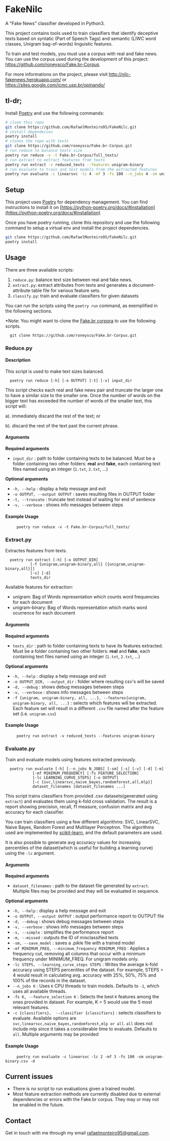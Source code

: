 # FakeNilc
A "Fake News" classifier developed in Python3.

This project contains tools used to train classifiers that identify deceptive texts based on syntatic (Part of Speech Tags) and semantic (LIWC word classes, Unigram bag-of-words) linguistic features.

To train and test models, you must use a corpus with real and fake news. You can use the corpus used during the development of this project: https://github.com/roneysco/Fake.br-Corpus.

For more informations on the project, please visit http://nilc-fakenews.herokuapp.com/ or https://sites.google.com/icmc.usp.br/opinando/

## tl-dr;

Install [Poetry](https://python-poetry.org/) and use the following commands:

```Bash
# clone this repo
git clone https://github.com/RafaelMonteiro95/FakeNilc.git
# install dependecies
poetry install
# clones the repo with texts
git clone https://github.com/roneysco/Fake.br-Corpus.git
# run reduce to balance texts size
poetry run reduce -v -t Fake.br-Corpus/full_texts/
# run extract to extract features from texts
poetry run extract -v reduced_texts --features unigram-binary
# run evaluate to train and test models from the extracted features
poetry run evaluate -c linearsvc -lc 4 -mf 3 -fs 100 --n_jobs 4 -sm unigram-binary.csv -d
```


## Setup

This project uses [Poetry](https://python-poetry.org/) for dependency management. You can find instructions to install it on [https://python-poetry.org/docs/#installation](https://python-poetry.org/docs/#installation)

Once you have poetry running, clone this repository and use the following command to setup a virtual env and install the project dependencies.

```bash
git clone https://github.com/RafaelMonteiro95/FakeNilc.git
poetry install
```

## Usage

There are three available scripts:

1. `reduce.py`: balance text size between real and fake news.
2. `extract.py`: extract attributes from texts and generates a document-attribute table file for various feature sets.
3. `classify.py`: train and evaluate classifiers for given datasets

You can run the scripts using the `poetry run` command, as exemplified in the following sections.

*Note: You might want to clone the [Fake.br corpora](https://github.com/roneysco/Fake.br-Corpus.git) to use the following scripts.
      
      git clone https://github.com/roneysco/Fake.br-Corpus.git

### Reduce.py

#### Description

This script is used to make text sizes balanced. 

      poetry run reduce [-h] [-o OUTPUT] [-t] [-v] input_dir


This script checks each real and fake news pair and truncate the larger one to have a similar size to the smaller one. Once the number of words on the bigger text has exceeded the number of words of the smaller text, this script will:

a). immediately discard the rest of the text; or 

b). discard the rest of the text past the current phrase.

#### Arguments

**Required arguments**
 - `input_dir` : path to folder containing texts to be balanced. Must be a folder containing two other folders: **real** and **fake**, each containing text files named using an integer (`1.txt`, `2.txt`, ...)

 **Optional arguments**
 - `-h, --help` : display a help message and exit
 - `-o OUTPUT, --output OUTPUT` : saves resulting files in OUTPUT folder
 - `-t, --truncate` : truncate text instead of waiting for end of sentence
 - `-v, --verbose` : shows info messages between steps 

 #### Example Usage
 
         poetry run reduce -v -t Fake.br-Corpus/full_texts/

### Extract.py

Extractes features from texts.

      poetry run extract [-h] [-o OUTPUT_DIR]
               [-f {unigram,unigram-binary,all} [{unigram,unigram-binary,all}]]
               [-v] [-d]
               texts_dir

Available features for extraction:
- unigram: Bag of Words representation which counts word frequencies for each document
- unigram-binary: Bag of Words representation which marks word ocurrence for each document

#### Arguments

**Required arguments**
 - `texts_dir` : path to folder containing texts to have its features extracted. Must be a folder containing two other folders: **real** and **fake**, each containing text files named using an integer (`1.txt`, `2.txt`, ...)

 **Optional arguments**
 - `-h, --help` : display a help message and exit
 - `-o OUTPUT_DIR, --output_dir` : folder where resulting csv's will be saved
 - `-d, --debug` : shows debug messages between steps
 - `-v, --verbose` : shows info messages between steps 
 - `-f {unigram, unigram-binary, all, ...}, --features{unigram, unigram-binary, all, ...}` : selects which features will be extracted. Each feature set will result in a different `.csv` file named after the feature set (i.e. `unigram.csv`)

 #### Example Usage

         poetry run extract -v reduced_texts --features unigram-binary

### Evaluate.py

Train and evaluate models using features extracted previously.

      poetry run evaluate [-h] [--n_jobs N_JOBS] [-sm] [-s] [-v] [-d] [-m]
                [-mf MINIMUM_FREQUENCY] [-fs FEATURE_SELECTION]
                [-lc LEARNING_CURVE_STEPS] [-o OUTPUT]
                [-c {svc,linearsvc,naive_bayes,randomforest,all,mlp}]
                dataset_filenames [dataset_filenames ...]

This script trains classifiers from provided .csv datasets(generated using `extract`) and evaluates them using k-fold cross validation. The result is a report showing precision, recall, f1 measure, confusion matrix and avg accuracy for each classifier.

You can train classifiers using a few different algorithms: SVC, LinearSVC, Naive Bayes, Random Forest and Multilayer Perceptron. The algorithms used are implemented by [scikit-learn](https://scikit-learn.org/stable/index.html), and the default parameters are used.

It is also possible to generate avg accuracy values for increasing percentiles of the dataset(which is useful for building a learning curve) using the `-lc` argument.

#### Arguments

**Required arguments**
 - `dataset_filenames` : path to the dataset file generated by `extract`. Multiple files may be provided and they will be evaluated in sequence.

 **Optional arguments**
 - `-h, --help` : display a help message and exit
 - `-o OUTPUT, --output OUTPUT` : output performance report to OUTPUT file
 - `-d, --debug` : shows debug messages between steps
 - `-v, --verbose` : shows info messages between steps
 - `-s, --simple` : simplifies the performance report
 - `-m, --missed` :  outputs the ID of misclassified texts
 - `-sm, --save_model` :  saves a .pikle file with a trained model 
 - `-mf MINIMUM_FREQ, --minimum_frequency MINIMUM_FREQ` : Applies a frequency cut, removing all columns that occur with a minimum frequency under MINIMUM_FREQ. For unigram models only.
 - `-lc STEPS, --learning_curve_steps STEPS` : Writes the average k-fold accuracy using STEPS percentiles of the dataset. For example, STEPS = 4 would result in calculating avg. accuracy with 25%, 50%, 75% and 100% of the records in the dataset.
 - `--n_jobs K` : Uses `K` CPU threads to train models. Defaults to `-1`, which uses all available threads.
 - `-fs K, --feature_selection K` : Selects the best `K` features among the ones provided in dataset. For example, K = 5 would use the 5 most relevant features.
 - `-c {classifiers},  --classifier {classifiers}` : selects classifiers to evaluate. Available options are `svc,linearsvc,naive_bayes,randomforest,mlp or all`. `all` does not include mlp since it takes a considerable time to evaluate. Defaults to `all`. Multiple arguments may be provided

 #### Example Usage

         poetry run evaluate -c linearsvc -lc 2 -mf 3 -fs 100 -sm unigram-binary.csv -d

## Current issues

- There is no script to run evaluations given a trained model.
- Most feature extraction methods are currently disabled due to external dependencies or errors with the Fake.br corpus. They may or may not be enabled in the future.

## Contact

Get in touch with me through my email [rafaelmonteiro95@gmail.com]().
